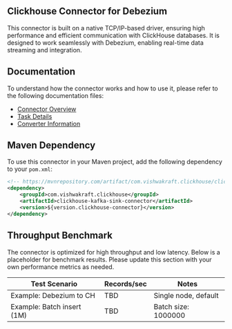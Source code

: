 ## Clickhouse Connector for Debezium

This connector is built on a native TCP/IP-based driver, ensuring high performance and efficient communication with ClickHouse databases. It is designed to work seamlessly with Debezium, enabling real-time data streaming and integration.

## Documentation

To understand how the connector works and how to use it, please refer to the following documentation files:

- [Connector Overview](docs/01_Connector.md)
- [Task Details](docs/02_Task.md)
- [Converter Information](docs/03_Convertor.md)

## Maven Dependency

To use this connector in your Maven project, add the following dependency to your `pom.xml`:

```xml
<!-- https://mvnrepository.com/artifact/com.vishwakraft.clickhouse/clickhouse-kafka-sink-connector -->
<dependency>
    <groupId>com.vishwakraft.clickhouse</groupId>
    <artifactId>clickhouse-kafka-sink-connector</artifactId>
    <version>${version.clickhouse-connector}</version>
</dependency>
```

## Throughput Benchmark

The connector is optimized for high throughput and low latency. Below is a placeholder for benchmark results. Please update this section with your own performance metrics as needed.

| Test Scenario                | Records/sec | Notes                |
|-----------------------------|-------------|----------------------|
| Example: Debezium to CH      | TBD         | Single node, default |
| Example: Batch insert (1M)   | TBD         | Batch size: 1000000     |


